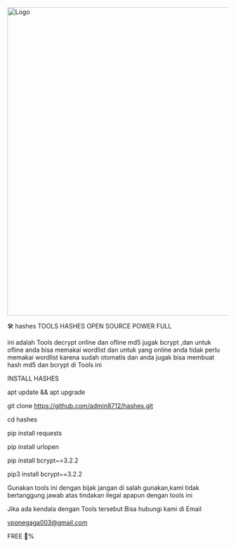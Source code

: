 <img src="https://c.top4top.io/p_3317hi8360.jpg" width="700" height="700" alt="Logo" >
<table width="700" height="0" >


🛠️ hashes
TOOLS HASHES OPEN SOURCE POWER FULL

ini adalah Tools decrypt online dan ofline md5 jugak bcrypt ,dan untuk ofline anda bisa memakai wordlist dan untuk yang online anda tidak perlu memakai wordlist karena sudah otomatis dan anda jugak bisa membuat hash md5 dan bcrypt di Tools ini


INSTALL HASHES

apt update && apt upgrade

git clone https://github.com/admin8712/hashes.git

cd hashes

pip install requests

pip install urlopen

pip install bcrypt~=3.2.2

pip3 install bcrypt~=3.2.2











Gunakan tools ini dengan bijak jangan di salah gunakan,kami tidak bertanggung jawab atas tindakan ilegal apapun dengan tools ini


Jika ada kendala dengan Tools tersebut Bisa hubungi kami di Email

vponegaga003@gmail.com

FREE 💯%
